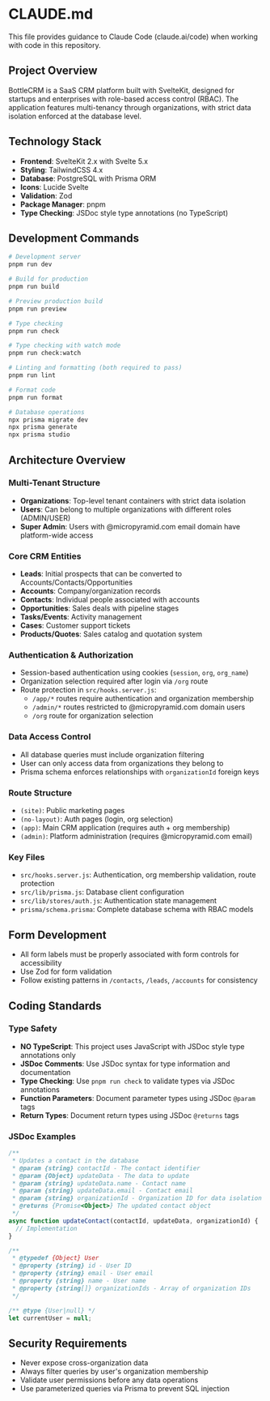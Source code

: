 # CLAUDE.md

This file provides guidance to Claude Code (claude.ai/code) when working with code in this repository.

## Project Overview

BottleCRM is a SaaS CRM platform built with SvelteKit, designed for startups and enterprises with role-based access control (RBAC). The application features multi-tenancy through organizations, with strict data isolation enforced at the database level.

## Technology Stack

- **Frontend**: SvelteKit 2.x with Svelte 5.x
- **Styling**: TailwindCSS 4.x
- **Database**: PostgreSQL with Prisma ORM
- **Icons**: Lucide Svelte
- **Validation**: Zod
- **Package Manager**: pnpm
- **Type Checking**: JSDoc style type annotations (no TypeScript)

## Development Commands

```bash
# Development server
pnpm run dev

# Build for production
pnpm run build

# Preview production build
pnpm run preview

# Type checking
pnpm run check

# Type checking with watch mode
pnpm run check:watch

# Linting and formatting (both required to pass)
pnpm run lint

# Format code
pnpm run format

# Database operations
npx prisma migrate dev
npx prisma generate
npx prisma studio
```

## Architecture Overview

### Multi-Tenant Structure
- **Organizations**: Top-level tenant containers with strict data isolation
- **Users**: Can belong to multiple organizations with different roles (ADMIN/USER)
- **Super Admin**: Users with @micropyramid.com email domain have platform-wide access

### Core CRM Entities
- **Leads**: Initial prospects that can be converted to Accounts/Contacts/Opportunities
- **Accounts**: Company/organization records
- **Contacts**: Individual people associated with accounts
- **Opportunities**: Sales deals with pipeline stages
- **Tasks/Events**: Activity management
- **Cases**: Customer support tickets
- **Products/Quotes**: Sales catalog and quotation system

### Authentication & Authorization
- Session-based authentication using cookies (`session`, `org`, `org_name`)
- Organization selection required after login via `/org` route
- Route protection in `src/hooks.server.js`:
  - `/app/*` routes require authentication and organization membership
  - `/admin/*` routes restricted to @micropyramid.com domain users
  - `/org` route for organization selection

### Data Access Control
- All database queries must include organization filtering
- User can only access data from organizations they belong to
- Prisma schema enforces relationships with `organizationId` foreign keys

### Route Structure
- `(site)`: Public marketing pages
- `(no-layout)`: Auth pages (login, org selection)
- `(app)`: Main CRM application (requires auth + org membership)
- `(admin)`: Platform administration (requires @micropyramid.com email)

### Key Files
- `src/hooks.server.js`: Authentication, org membership validation, route protection
- `src/lib/prisma.js`: Database client configuration
- `src/lib/stores/auth.js`: Authentication state management
- `prisma/schema.prisma`: Complete database schema with RBAC models

## Form Development
- All form labels must be properly associated with form controls for accessibility
- Use Zod for form validation
- Follow existing patterns in `/contacts`, `/leads`, `/accounts` for consistency

## Coding Standards

### Type Safety
- **NO TypeScript**: This project uses JavaScript with JSDoc style type annotations only
- **JSDoc Comments**: Use JSDoc syntax for type information and documentation
- **Type Checking**: Use `pnpm run check` to validate types via JSDoc annotations
- **Function Parameters**: Document parameter types using JSDoc `@param` tags
- **Return Types**: Document return types using JSDoc `@returns` tags

### JSDoc Examples
```javascript
/**
 * Updates a contact in the database
 * @param {string} contactId - The contact identifier
 * @param {Object} updateData - The data to update
 * @param {string} updateData.name - Contact name
 * @param {string} updateData.email - Contact email
 * @param {string} organizationId - Organization ID for data isolation
 * @returns {Promise<Object>} The updated contact object
 */
async function updateContact(contactId, updateData, organizationId) {
  // Implementation
}

/**
 * @typedef {Object} User
 * @property {string} id - User ID
 * @property {string} email - User email
 * @property {string} name - User name
 * @property {string[]} organizationIds - Array of organization IDs
 */

/** @type {User|null} */
let currentUser = null;
```

## Security Requirements
- Never expose cross-organization data
- Always filter queries by user's organization membership
- Validate user permissions before any data operations
- Use parameterized queries via Prisma to prevent SQL injection